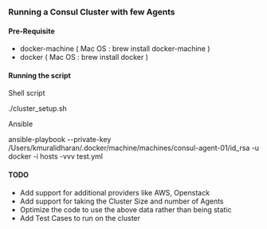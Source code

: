 ### Running a Consul Cluster with few Agents

#### Pre-Requisite

- docker-machine ( Mac OS : brew install docker-machine )
- docker ( Mac OS :  brew install docker )

#### Running the script

Shell script

./cluster_setup.sh

Ansible

ansible-playbook --private-key /Users/kmuralidharan/.docker/machine/machines/consul-agent-01/id_rsa -u docker -i hosts -vvv test.yml

#### TODO

- Add support for additional providers like AWS, Openstack
- Add support for taking the Cluster Size and number of Agents
- Optimize the code to use the above data rather than being static
- Add Test Cases to run on the cluster
